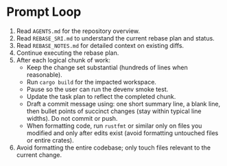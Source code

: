 # Prompt Loop

1. Read `AGENTS.md` for the repository overview.
2. Read `REBASE_SRI.md` to understand the current rebase plan and status.
3. Read `REBASE_NOTES.md` for detailed context on existing diffs.
4. Continue executing the rebase plan.
5. After each logical chunk of work:
   - Keep the change set substantial (hundreds of lines when reasonable).
   - Run `cargo build` for the impacted workspace.
   - Pause so the user can run the devenv smoke test.
   - Update the task plan to reflect the completed chunk.
   - Draft a commit message using: one short summary line, a blank line, then bullet points of succinct changes (stay within typical line widths). Do not commit or push.
   - When formatting code, run `rustfmt` or similar only on files you modified and only after edits exist (avoid formatting untouched files or entire crates).
6. Avoid formatting the entire codebase; only touch files relevant to the current change.
